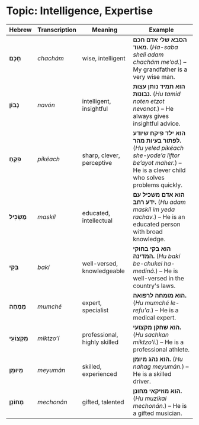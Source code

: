 # Topic: Intelligence, Expertise

| **Hebrew**       | **Transcription** | **Meaning**         | **Example** |  
|-----------------|-----------------|-----------------|-----------------|  
| **חָכָם**      | *chachám*       | wise, intelligent | **הסבא שלי אדם חכם מאוד.** (*Ha-saba sheli adam chachám me’od.*) – My grandfather is a very wise man. |  
| **נָבוֹן**      | *navón*        | intelligent, insightful | **הוא תמיד נותן עצות נבונות.** (*Hu tamid noten etzot nevonot.*) – He always gives insightful advice. |  
| **פִּקֵּחַ**    | *pikéach*      | sharp, clever, perceptive | **הוא ילד פיקח שיודע לפתור בעיות מהר.** (*Hu yeled pikéach she-yode’a liftor be’ayot maher.*) – He is a clever child who solves problems quickly. |  
| **מַשְׂכִּיל**    | *maskíl*       | educated, intellectual | **הוא אדם משכיל עם ידע רחב.** (*Hu adam maskíl im yeda rachav.*) – He is an educated person with broad knowledge. |  
| **בַּקִּי**      | *bakí*         | well-versed, knowledgeable | **הוא בקי בחוקי המדינה.** (*Hu bakí be-chukei ha-mediná.*) – He is well-versed in the country's laws. |  
| **מֻמְחֶה**      | *mumché*       | expert, specialist | **הוא מומחה לרפואה.** (*Hu mumché le-refu'a.*) – He is a medical expert. |  
| **מִקְצוֹעִי**    | *miktzo’í*     | professional, highly skilled | **הוא שחקן מקצועי.** (*Hu sachkan miktzo’í.*) – He is a professional athlete. |  
| **מְיוּמָּן**    | *meyumán*      | skilled, experienced | **הוא נהג מיומן.** (*Hu nahag meyumán.*) – He is a skilled driver. |  
| **מְחוֹנָן**    | *mechonán*      | gifted, talented | **הוא מוזיקאי מחונן.** (*Hu muzikai mechonán.*) – He is a gifted musician. |  
